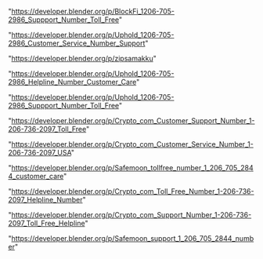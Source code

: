  
"https://developer.blender.org/p/BlockFi_1206-705-2986_Suppport_Number_Toll_Free"


"https://developer.blender.org/p/Uphold_1206-705-2986_Customer_Service_Number_Support"


"https://developer.blender.org/p/zipsamakku"


"https://developer.blender.org/p/Uphold_1206-705-2986_Helpline_Number_Customer_Care"


"https://developer.blender.org/p/Uphold_1206-705-2986_Suppport_Number_Toll_Free"


"https://developer.blender.org/p/Crypto_com_Customer_Support_Number_1-206-736-2097_Toll_Free"


"https://developer.blender.org/p/Crypto_com_Customer_Service_Number_1-206-736-2097_USA"


"https://developer.blender.org/p/Safemoon_tollfree_number_1_206_705_2844_customer_care"


"https://developer.blender.org/p/Crypto_com_Toll_Free_Number_1-206-736-2097_Helpline_Number"


"https://developer.blender.org/p/Crypto_com_Support_Number_1-206-736-2097_Toll_Free_Helpline"


"https://developer.blender.org/p/Safemoon_support_1_206_705_2844_number"


 

